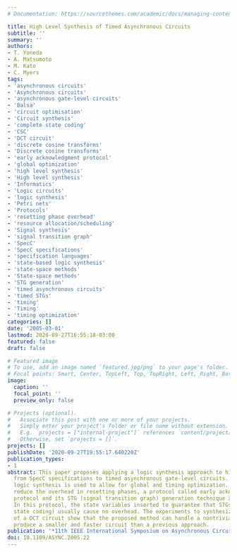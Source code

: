 ```yaml
---
# Documentation: https://sourcethemes.com/academic/docs/managing-content/

title: High Level Synthesis of Timed Asynchronous Circuits
subtitle: ''
summary: ''
authors:
- T. Yoneda
- A. Matsumoto
- M. Kato
- C. Myers
tags:
- 'asynchronous circuits'
- 'Asynchronous circuits'
- 'asynchronous gate-level circuits'
- 'Balsa'
- 'circuit optimisation'
- 'Circuit synthesis'
- 'complete state coding'
- 'CSC'
- 'DCT circuit'
- 'discrete cosine transforms'
- 'Discrete cosine transforms'
- 'early acknowledgment protocol'
- 'global optimization'
- 'high level synthesis'
- 'High level synthesis'
- 'Informatics'
- 'Logic circuits'
- 'logic synthesis'
- 'Petri nets'
- 'Protocols'
- 'resetting phase overhead'
- 'resource allocation/scheduling'
- 'Signal synthesis'
- 'signal transition graph'
- 'SpecC'
- 'SpecC specifications'
- 'specification languages'
- 'state-based logic synthesis'
- 'state-space methods'
- 'State-space methods'
- 'STG generation'
- 'timed asynchronous circuits'
- 'timed STGs'
- 'timing'
- 'Timing'
- 'timing optimization'
categories: []
date: '2005-03-01'
lastmod: 2020-09-27T16:55:18-03:00
featured: false
draft: false

# Featured image
# To use, add an image named `featured.jpg/png` to your page's folder.
# Focal points: Smart, Center, TopLeft, Top, TopRight, Left, Right, BottomLeft, Bottom, BottomRight.
image:
  caption: ''
  focal_point: ''
  preview_only: false

# Projects (optional).
#   Associate this post with one or more of your projects.
#   Simply enter your project's folder or file name without extension.
#   E.g. `projects = ["internal-project"]` references `content/project/deep-learning/index.md`.
#   Otherwise, set `projects = []`.
projects: []
publishDate: '2020-09-27T19:55:17.640220Z'
publication_types:
- 1
abstract: This paper proposes applying a logic synthesis approach to high level synthesis
  from SpecC specifications to timed asynchronous gate-level circuits. The state-based
  logic synthesis is used to allow for global and timing optimization. In order to
  reduce the overhead in resetting phases, a protocol called early acknowledgment
  protocol and its STG (signal transition graph) generation technique are proposed.
  In this protocol, the state variables inserted to guarantee that STGs have CSC (complete
  state coding) usually cause no overhead. The experiments to synthesize a portion
  of a DCT circuit show that the proposed method can handle a nontrivial example and
  produce a smaller and faster circuit than a previous approach.
publication: '*11th IEEE International Symposium on Asynchronous Circuits and Systems*'
doi: 10.1109/ASYNC.2005.22
---
```

